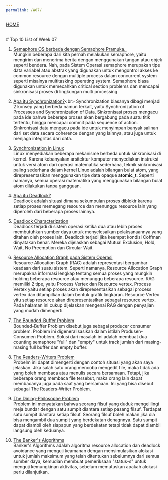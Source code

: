 ```yaml
---
permalink: /W07/
---
```

[HOME](../)

<br>
# Top 10 List of Week 07

1. [Semaphore OS berbeda dengan Semaphore Pramuka..](https://www.geeksforgeeks.org/semaphores-in-process-synchronization/)<br>
Mungkin beberapa dari kita pernah melakukan semaphore, yaitu mengirim dan menerima berita dengan menggunakan tangan atau objek seperti bendera. Nah, pada Sistem Operasi semaphore merupakan tipe data variabel atau abstrak yang digunakan untuk mengontrol akses ke common resource dengan multiple process dalam concurrent system seperti misalnya multitasking operating system. Semaphore biasa digunakan untuk memecahkan critical section problems dan mencapai sinkronisasi proses di lingkungan multi processing.

2. [Apa itu Synchronization?](https://en.wikipedia.org/wiki/Synchronization_(computer_science))<br>
Synchronization biasanya dibagi menjadi 2 konsep yang berbeda namun terkait, yaitu Synchronization of Processes and Synchronization of Data. Sinkronisasi proses mengacu pada ide bahwa beberapa proses akan bergabung pada suatu titik tertentu, hingga mencapai commit pada sequence of action. Sinkronisasi data mengacu pada ide untuk menyimpan banyak salinan dari set data secara coherence dengan yang lainnya, atau juga untuk menjaga integritas dari data.

3. [Synchronization in Linux](https://www.academia.edu/42880365/Operating_System_Concepts_10th_Editions)<br>
Linux menyediakan beberapa mekanisme berbeda untuk sinkronisasi di kernel. Karena kebanyakan arsitektur komputer menyediakan instruksi untuk versi atom dari operasi matematika sederhana, teknik sinkronisasi paling sederhana dalam kernel Linux adalah bilangan bulat atom, yang direpresentasikan menggunakan tipe data opaque **atomic_t**. Seperti namanya, semua operasi matematika yang menggunakan bilangan bulat atom dilakukan tanpa gangguan.

4. [Apa itu Deadlock?](https://www.geeksforgeeks.org/introduction-of-deadlock-in-operating-system/)<br>
Deadlock adalah situasi dimana sekumpulan proses diblokir karena setiap proses memegang resource dan menunggu resource lain yang diperoleh dari beberapa proses lainnya.

5. [Deadlock Characterization](https://www.tutorialspoint.com/deadlock-characterization)<br>
Deadlock terjadi di sistem operasi ketika dua atau lebih proses membutuhkan sumber daya untuk menyelesaikan pelaksanaannya yang ditahan oleh proses lain. Deadlock terjadi jika keempat kondisi Coffman dinyatakan benar. Mereka dijelaskan sebagai Mutual Exclusion, Hold, Wait, No Preemption dan Circular Wait.

6. [Resource Allocation Graph pada Sistem Operasi](https://www.geeksforgeeks.org/resource-allocation-graph-rag-in-operating-system/)<br>
Resource Allocation Graph (RAG) adalah representasi bergambar keadaan dari suatu sistem. Seperti namanya, Resource Allocation Graph merupakna informasi lengkap tentang semua proses yang mungkin holding beberapa resource atau menunggu beberapa resource. RAG memiliki 2 tipe, yaitu Process Vertex dan Resource vertex. Process Vertex yaitu setiap proses akan direpresentasikan sebagai process vertex dan ditampilkan dalam bentuk grafik lingkaran. Resource Vertex yitu setiap resource akan direpresentasikan sebagai resource vertex. Pada halaman ini cukup dijelaskan mengenai RAG dengan penyajian yang mudah dimengerti.

7. [The Bounded-Buffer Problem](https://practice.geeksforgeeks.org/problems/what-is-bounded-buffer-problem)<br>
Bounded-Buffer Problem disebut juga sebagai producer consumer problem. Problem ini digeneralisasikan dalam istilah Produsen-Consumen Problem. Solusi dari masalah ini adalah membuat dua counting semaphore "full" dan "empty" untuk track jumlah dari masing-masing full buffer dan empty buffer.

8. [The Readers-Writers Problem](https://www.geeksforgeeks.org/readers-writers-problem-set-1-introduction-and-readers-preference-solution/)<br>
Probelm ini dapat dimengerti dengan contoh situasi yang akan saya jelaskan. Jika salah satu orang mencoba mengedit file, maka tidak ada yang boleh membaca atau menulis secara bersamaan. Tetapi, jika beberapa orang membaca file tersebut, maka orang lain dapat membacanya juga pada saat yang bersamaan. Ini yang bisa disebut sebagai The Readers-Writer Problem.

9. [The Dining-Philosophe Problem](https://www.academia.edu/42880365/Operating_System_Concepts_10th_Edition)<br>
Problem ini menyatakan bahwa seorang filsuf yang duduk mengelilingi meja bundar dengan satu sumpit diantara setiap pasang filsuf. Terdapat satu sumpit diantara setiap filsuf. Seorang filsuf boleh makan jika dia bisa mengambil dua sumpit yang berdekatan denagnnya. Satu sumpit dapat diambil oleh siapapun yang berdekatan tetapi tidak dapat diambil langsung oleh keduanya.

10. [The Banker's Algorithms](https://www.geeksforgeeks.org/bankers-algorithm-in-operating-system-2/)<br>
Banker's Algorithms adalah algoritma resource allocation dan deadlock avoidance yang menguji keamanan dengan mensimulasikan alokasi untuk jumlah maksimum yang telah ditentukan sebelumnya dari semua sumber daya, kemudian membuat pemeriksaan "status-s" untuk menguji kemungkinan aktivitas, sebelum memutuskan apakah alokasi perlu dilanjutkan.
